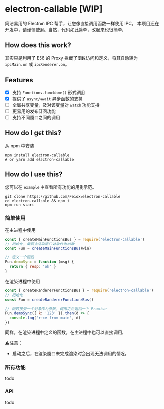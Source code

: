 # electron-callable [WIP]

简洁易用的 Electron IPC 帮手，让您像直接调用函数一样使用 IPC。
本项目还在开发中，请谨慎使用。当然，代码如此简单，改起来也很简单。

## How does this work?

其实只是利用了 ES6 的 Proxy 拦截了函数访问和定义，将其自动转为 `ipcMain.on` 或 `ipcRenderer.on`。

## Features

- [x] 支持 `Functions.funcName()` 形式调用
- [x] 提供了 `async/await` 异步函数的支持
- [ ] 全局共享变量，及对该变量对 `watch` 功能支持
- [ ] 更易用的发布订阅功能
- [ ] 支持不同窗口之间的调用

## How do I get this?

从 npm 中安装
```
npm install electron-callable
# or yarn add electron-callable
```

## How do I use this?

您可以在 `example` 中查看所有功能的用例示范。
```shell
git clone https://github.com/Feiox/electron-callable
cd electron-callable && npm i
npm run start
```

### 简单使用

在主进程中使用

```js
const { createMainFunctionsBus } = require('electron-callable')
// 初始化，需要主渲染窗口对象作为参数
const Fun = createMainFunctionsBus(win)

// 定义一个函数
Fun.demoSync = function (msg) {
  return { resp: 'ok' }
}
```

在渲染进程中使用

```js
const { createRandererFunctionsBus } = require('electron-callable')
// 初始化
const Fun = createRandererFunctionsBus()

// 函数接受一个对象作为参数，调用之后返回一个 Promise
Fun.demoSync({ k: '123' }).then(d => {
  console.log('recv from main', d)
})
```

同样，在渲染进程中定义的函数，在主进程中也可以直接调用。

⚠️注意：
- 启动之后，在渲染窗口未完成渲染时会出现无法调用的情况。

### 所有功能

todo

### API

todo
